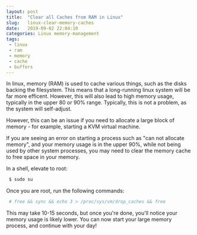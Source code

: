 ```yaml
---
layout: post
title:  "Clear all Caches from RAM in Linux"
slug:   linux-clear-memory-caches
date:   2019-09-02 22:04:10
categories: Linux memory-management
tags: 
 - linux
 - ram
 - memory
 - cache
 - buffers
---
```


In linux, memory (RAM) is used to cache various things, such as the disks backing the filesystem. This means
that a long-running linux system will be far more efficent. However, this will also lead to high memory usage,
typically in the upper 80 or 90% range. Typically, this is not a problem, as the system will self-adjust.

However, this can be an issue if you need to allocate a large block of memory - for example, starting a KVM
virtual machine.

If you are seeing an error on starting a process such as "can not allocate memory", and your memory usage is 
in the upper 90%, while not being used by other system processes, you may need to clear the memory cache to free
space in your memory.


In a shell, elevate to root:

```bash
 $ sudo su
```

Once you are root, run the following commands:

```bash
 # free && sync && echo 3 > /proc/sys/vm/drop_caches && free
```

This may take 10-15 seconds, but once you're done, you'll notice your memory usage is likely lower. You can now start
your large memory process, and continue with your day!
